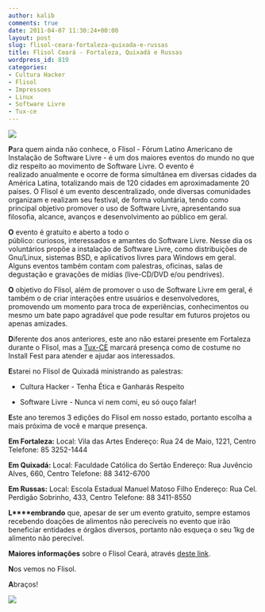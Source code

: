 ```yaml
---
author: kalib
comments: true
date: 2011-04-07 11:30:24+00:00
layout: post
slug: flisol-ceara-fortaleza-quixada-e-russas
title: Flisol Ceará - Fortaleza, Quixadá e Russas
wordpress_id: 819
categories:
- Cultura Hacker
- Flisol
- Impressoes
- Linux
- Software Livre
- Tux-ce
---
```


[![](http://marcelocavalcante.net/portal/wp-content/uploads/2011/03/logo_flisol.png)](http://marcelocavalcante.net/portal/wp-content/uploads/2011/03/logo_flisol.png)


**P**ara quem ainda não conhece, o Flisol - Fórum Latino Americano de Instalação de Software Livre - é um dos maiores eventos do mundo no que diz respeito ao movimento de Software Livre. O evento é realizado anualmente e ocorre de forma simultânea em diversas cidades da América Latina, totalizando mais de 120 cidades em aproximadamente 20 países. O Flisol é um evento descentralizado, onde diversas comunidades organizam e realizam seu festival, de forma voluntária, tendo como principal objetivo promover o uso de Software Livre, apresentando sua filosofia, alcance, avanços e desenvolvimento ao público em geral.

**O** evento é gratuito e aberto a todo o público: curiosos, interessados e amantes do Software Livre. Nesse dia os voluntários propõe a instalação de Software Livre, como distribuições de Gnu/Linux, sistemas BSD, e aplicativos livres para Windows em geral. Alguns eventos também contam com palestras, oficinas, salas de degustação e gravações de mídias (live-CD/DVD e/ou pendrives).

**O** objetivo do Flisol, além de promover o uso de Software Livre em geral, é também o de criar interações entre usuários e desenvolvedores, promovendo um momento para troca de experiências, conhecimentos ou mesmo um bate papo agradável que pode resultar em futuros projetos ou apenas amizades.

**D**iferente dos anos anteriores, este ano não estarei presente em Fortaleza durante o Flisol, mas a [Tux-CE](http://www.tux-ce.org/) marcará presença como de costume no Install Fest para atender e ajudar aos interessados.

**E**starei no Flisol de Quixadá ministrando as palestras:

* Cultura Hacker - Tenha Ética e Ganharás Respeito

* Software Livre - Nunca vi nem comi, eu só ouço falar!

**E**ste ano teremos 3 edições do Flisol em nosso estado, portanto escolha a mais próxima de você e marque presença.

**Em Fortaleza:**
Local: Vila das Artes
Endereço: Rua 24 de Maio, 1221, Centro
Telefone: 85 3252-1444

**Em Quixadá:**
Local: Faculdade Católica do Sertão
Endereço: Rua Juvêncio Alves, 660, Centro
Telefone: 88 3412-6700

**Em Russas:**
Local: Escola Estadual Manuel Matoso Filho
Endereço: Rua Cel. Perdigão Sobrinho, 433, Centro
Telefone: 88 3411-8550

**L****embrando** que, apesar de ser um evento gratuito, sempre estamos recebendo doações de alimentos não perecíveis no evento que irão beneficiar entidades e órgãos diversos, portanto não esqueça o seu 1kg de alimento não perecível.

**Maiores informações** sobre o Flisol Ceará, através [deste link](http://www.flisolce.com.br).

**N**os vemos no Flisol.

**A**braços!


![](http://www.marcelocavalcante.net/portal/imgs/userbar.gif)

